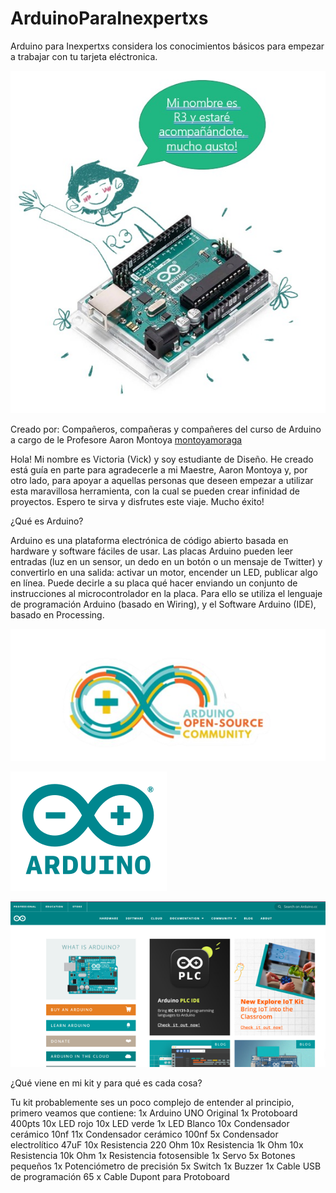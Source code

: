 # ArduinoParaInexpertxs
Arduino para Inexpertxs considera los conocimientos básicos para empezar a trabajar con tu tarjeta eléctronica.

![foto de r3](./R3Presentation.jpg)

Creado por:
Compañeros, compañeras y compañeres del curso de Arduino a cargo de le Profesore Aaron Montoya [montoyamoraga](https://github.com/montoyamoraga)

Hola! Mi nombre es Victoria (Vick) y soy estudiante de Diseño. He creado está guía en parte para agradecerle a mi Maestre, Aaron Montoya y, por otro lado, para apoyar a aquellas personas que deseen empezar a utilizar esta maravillosa herramienta, con la cual se pueden crear infinidad de proyectos. Espero te sirva y disfrutes este viaje. Mucho éxito!

¿Qué es Arduino?

Arduino es una plataforma electrónica de código abierto basada en hardware y software fáciles de usar. Las placas Arduino pueden leer entradas (luz en un sensor, un dedo en un botón o un mensaje de Twitter) y convertirlo en una salida: activar un motor, encender un LED, publicar algo en línea. Puede decirle a su placa qué hacer enviando un conjunto de instrucciones al microcontrolador en la placa. Para ello se utiliza el lenguaje de programación Arduino (basado en Wiring), y el Software Arduino (IDE), basado en Processing.

![foto de arduino logo 1](./arduinologo1.png)

![foto de arduino logo 2](./arduinologo2.png)

![foto de arduino pagina web](./arduinoweb.png)

¿Qué viene en mi kit y para qué es cada cosa?

Tu kit probablemente ses un poco complejo de entender al principio, primero veamos que contiene:
1x Arduino UNO Original
1x Protoboard 400pts
10x LED rojo
10x LED verde
1x LED Blanco
10x Condensador cerámico 10nf
11x Condensador cerámico 100nf
5x Condensador electrolítico 47uF
10x Resistencia 220 Ohm
10x Resistencia 1k Ohm
10x Resistencia 10k Ohm
1x Resistencia fotosensible
1x Servo
5x Botones pequeños
1x Potenciómetro de precisión
5x Switch
1x Buzzer
1x Cable USB de programación
65 x Cable Dupont para Protoboard




